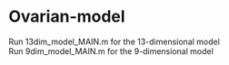 # Ovarian-model
Run 13dim_model_MAIN.m for the 13-dimensional model <br />
Run 9dim_model_MAIN.m for the 9-dimensional model
